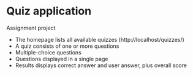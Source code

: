 Quiz application
=============

Assignment project

- The homepage lists all available quizzes (http://localhost/quizzes/)
- A quiz consists of one or more questions
- Multiple-choice questions
- Questions displayed in a single page
- Results displays correct answer and user answer, plus overall score


